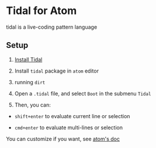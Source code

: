 # Tidal for Atom

tidal is a live-coding pattern language


## Setup

1. [Install Tidal](https://github.com/yaxu/Tidal/blob/master/doc/tidal.md#installation)

2. Install `tidal` package in `atom` editor

3. running `dirt`

4. Open a `.tidal` file, and select `Boot` in the submenu `Tidal`

5. Then, you can:

  * `shift+enter` to evaluate current line or selection

  * `cmd+enter` to evaluate multi-lines or selection

  You can customize if you want, see [atom's doc](https://atom.io/docs/latest/customizing-atom#)
